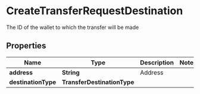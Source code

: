

# CreateTransferRequestDestination

The ID of the wallet to which the transfer will be made

## Properties

| Name | Type | Description | Notes |
|------------ | ------------- | ------------- | -------------|
|**address** | **String** | Address |  |
|**destinationType** | **TransferDestinationType** |  |  |



